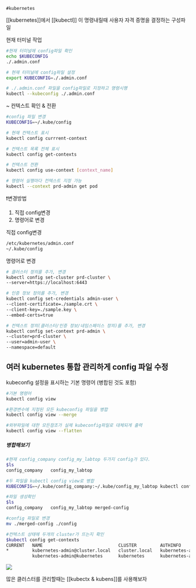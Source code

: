 	#kubernetes 


[[kubernetes]]에서 [[kubectl]] 이 명령내릴때 사용자 자격 증명을 결정하는 구성파일

현재 터미널 작업
``` bash
#현재 터미널에 config파일 확인
echo $KUBECONFIG
./.admin.conf

# 현재 터미널에 config파일 설정
export KUBECONFIG=./.admin.conf

# ./.admin.conf 파일을 config파일로 지정하고 명령시행
kubectl --kubeconfig ./.admin.conf
```

~
컨텍스트 확인 & 전환
```bash
#config 파일 변경
KUBECONFIG=~/.kube/config

# 현재 컨텍스트 표시
kubectl config currrent-context

# 컨텍스트 목록 전체 표시
kubectl config get-contexts

# 컨텍스트 전환
kubectl config use-context [context_name]

# 명령어 실행마다 컨텍스트 지정 가능
kubectl --context prd-admin get pod
```


❗변경방법
1. 직접 config변경
2. 명령어로 변경

직접 config변경
```bash
/etc/kubernetes/admin.conf
~/.kube/config
```

명령어로 변경
``` bash
# 클러스터 정의를 추가, 변경
kubectl config set-cluster prd-cluster \
--server=https://localhost:6443

# 인증 정보 정의를 추가, 변경
kubectl config set-credentials admin-user \
--client-certificate=./sample.crt \
--client-key=./sample.key \
--embed-certs=true

# 컨텍스트 정의(클러스터/인증 정보/네임스페이스 정의)를 추가, 변경
kubectl config set-context prd-admin \
--cluster=prd-cluster \
--user=admin-user \
--namespace=default
```

## 여러 kubernetes 통합 관리하게 config 파일 수정


kubeconfig 설정을 표시하는 기본 명령어 (병합된 것도 포함)
``` bash
#기본 명령어
kubectl config view

#환경변수에 지정된 모든 kubeconfig 파일을 병합
kubectl config view --merge

#외부파일에 대한 모든참조가 실제 kubeconfig파일로 대체되게 출력
kubectl config view --flatten
```


##### 병합해보기
```bash
#현재 config_company config_my_labtop 두가지 config가 있다. 
$ls
config_company   config_my_labtop

#두 파일을 kubectl config view로 병합
KUBECONFIG=~/.kube/config_company:~/.kube/config_my_labtop kubectl config view --merge --flatten > ~/.kube/merged-config

#파일 생성확인
$ls
config_company   config_my_labtop merged-config

#config 파일로 변경
mv ./merged-config ./config

#컨텍스트 상태에 두개의 cluster가 뜨는지 확인
$kubectl config get-contexts
CURRENT   NAME                             CLUSTER         AUTHINFO
*         kubernetes-admin@cluster.local   cluster.local   kubernetes-admin
          kubernetes-admin@kubernetes      kubernetes      kubernetes-admin
```

![](https://i.imgur.com/LQHgQMy.png)


많은 클러스터를 관리할때는 [[kubectx & kubens]]를 사용해보자

